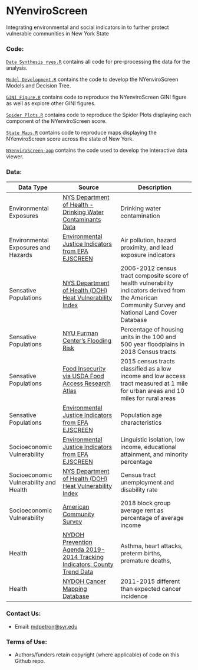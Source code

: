 # NYenviroScreen
Integrating environmental and social indicators in to further protect vulnerable communities in New York State

### Code:

[`Data Synthesis nyes.R`](https://github.com/mdpetron/NYenviroScreen/blob/master/Data%20Synthesis%20nyes.R) contains all code for pre-processing the data for the analysis. 

[`Model Development.R`](https://github.com/mdpetron/NYenviroScreen/blob/master/Model%20Development.R) contains the code to develop the NYenviroScreen Models and Decision Tree. 

[`GINI Figure.R`](https://github.com/mdpetron/NYenviroScreen/blob/master/GINI%20Figure.R) contains code to reproduce the NYenviroScreen GINI figure as well as explore other GINI figures.

[`Spider Plots.R`](https://github.com/mdpetron/NYenviroScreen/blob/master/Spider%20Plots.R) contains code to reproduce the Spider Plots displaying each component of the NYenviroScreen score.

[`State Maps.R`](https://github.com/mdpetron/NYenviroScreen/blob/master/State%20Maps.R) contains code to reproduce maps displaying the NYenviroScreen score across the state of New York.

[`NYenviroScreen-app`](https://github.com/mdpetron/NYenviroScreen/tree/master/NYenviroScreen-app) contains the code used to develop the interactive data viewer.

### Data:

| Data Type  | Source | Description |
| ------------- | ------------- | ------------- |
| Environmental Exposures  | [NYS Department of Health - Drinking Water Contaminants Data](https://www.health.ny.gov/statistics/environmental/public_health_tracking/about_pages/drinking_water/export)  | Drinking water contamination |
| Environmental Exposures and Hazards  | [Environmental Justice Indicators from EPA EJSCREEN](https://www.epa.gov/ejscreen)  | Air pollution, hazard proximity, and lead exposure indicators |
| Sensative Populations  | [NYS Department of Health (DOH) Heat Vulnerability Index](https://www.health.ny.gov/environmental/weather/vulnerability_index/)  | 2006-2012 census tract composite score of health vulnerability indicators derived from the American Community Survey and National Land Cover Database |
| Sensative Populations  | [NYU Furman Center’s Flooding Risk](Floodzonedata.us)  |  Percentage of housing units in the 100 and 500 year floodplains in 2018 Census tracts  |
| Sensative Populations | [Food Insecurity via USDA Food Access Research Atlas](https://www.ers.usda.gov/data-products/food-access-research-atlas/) | 2015 census tracts classified as a low income and low access tract measured at 1 mile for urban areas and 10 miles for rural areas  |
| Sensative Populations  | [Environmental Justice Indicators from EPA EJSCREEN](https://www.epa.gov/ejscreen) | Population age characteristics |
| Socioeconomic Vulnerability  | [Environmental Justice Indicators from EPA EJSCREEN](https://www.epa.gov/ejscreen)  | Linguistic isolation, low income, educational attainment, and minority percentage |
| Socioeconomic Vulnerability and Health | [NYS Department of Health (DOH) Heat Vulnerability Index](https://www.health.ny.gov/environmental/weather/vulnerability_index/)  | Census tract unemployment and disability rate |
| Socioeconomic Vulnerability  | [American Community Survey](https://data.census.gov/cedsci/)  | 2018 block group average rent as percentage of average income  |
| Health  | [NYDOH Prevention Agenda 2019-2014 Tracking Indicators: County Trend Data](https://health.data.ny.gov/Health/Prevention-Agenda-2019-2024-Tracking-Indicators-Co/7j59-48xy)  | Asthma, heart attacks, preterm births, premature deaths,  |
| Health  | [NYDOH Cancer Mapping Database](https://www.health.ny.gov/statistics/cancer/environmental_facilities/mapping/)  | 2011-2015 different than expected cancer incidence  |

### Contact Us:

* Email: mdpetron@syr.edu

### Terms of Use:

* Authors/funders retain copyright (where applicable) of code on this Github repo.

